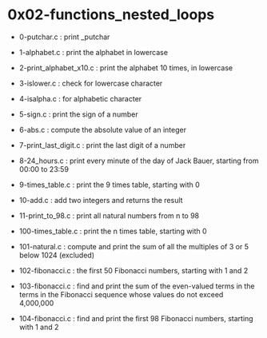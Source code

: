 # 0x02-functions\_nested\_loops

* 0-putchar.c : print  \_putchar

* 1-alphabet.c : print the alphabet in lowercase

* 2-print\_alphabet\_x10.c : print the alphabet 10 times, in lowercase

* 3-islower.c : check for lowercase character

* 4-isalpha.c : for alphabetic character

* 5-sign.c : print the sign of a number

* 6-abs.c : compute the absolute value of an integer

* 7-print\_last\_digit.c : print the last digit of a number

* 8-24\_hours.c : print every minute of the day of Jack Bauer, starting from 00:00 to 23:59

* 9-times\_table.c : print the 9 times table, starting with 0

* 10-add.c : add two integers and returns the result

* 11-print\_to\_98.c : print all natural numbers from n to 98

* 100-times\_table.c : print the n times table, starting with 0

* 101-natural.c : compute and print the sum of all the multiples of 3 or 5 below 1024 (excluded)

* 102-fibonacci.c : the first 50 Fibonacci numbers, starting with 1 and 2

* 103-fibonacci.c : find and print the sum of the even-valued terms in the terms in the Fibonacci sequence whose values do not exceed 4,000,000

* 104-fibonacci.c : find and print the first 98 Fibonacci numbers, starting with 1 and 2

